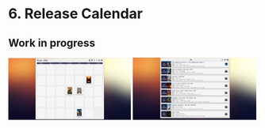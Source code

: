 # 6. Release Calendar

## Work in progress

<div>
  <img src="image01.jpg" width="49%">
  <img src="image02.jpg" width="49.5%">
</div> <br>
